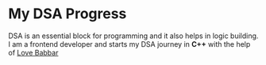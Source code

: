 
# My DSA Progress

DSA is an essential block for programming and it also helps in 
logic building.
I am a frontend developer and starts my DSA journey in **C++** with the
help of [Love Babbar](https://www.youtube.com/watch?v=WQoB2z67hvY&list=PLDzeHZWIZsTryvtXdMr6rPh4IDexB5NIA)

